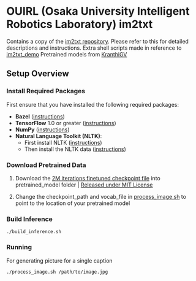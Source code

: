 # OUIRL (Osaka University Intelligent Robotics Laboratory) im2txt

Contains a copy of the [im2txt repository](https://github.com/tensorflow/models/tree/master/im2txt). Please refer to this for detailed descriptions and instructions.
Extra shell scripts made in reference to [im2txt_demo](https://github.com/siavash9000/im2txt_demo)
Pretrained models from [KranthiGV](https://github.com/KranthiGV/Pretrained-show-and-Tell-model)

## Setup Overview

### Install Required Packages
First ensure that you have installed the following required packages:

* **Bazel** ([instructions](http://bazel.io/docs/install.html))
* **TensorFlow** 1.0 or greater ([instructions](https://www.tensorflow.org/install/))
* **NumPy** ([instructions](http://www.scipy.org/install.html))
* **Natural Language Toolkit (NLTK)**:
    * First install NLTK ([instructions](http://www.nltk.org/install.html))
    * Then install the NLTK data ([instructions](http://www.nltk.org/data.html))

### Download Pretrained Data

1) Download the [2M iterations finetuned checkpoint file](https://drive.google.com/file/d/0B3laN3vvvSD2T1RPeDA5djJ6bFE/view?usp=sharing) into pretrained_model folder | [Released under MIT License](https://github.com/KranthiGV/Pretrained-Show-and-Tell-model/blob/master/LICENSE)

2) Change the checkpoint\_path and vocab\_file in [process_image.sh](process_image.sh) to point to the location of your pretrained model 

### Build Inference

```
./build_inference.sh
```

### Running

For generating picture for a single caption

```
./process_image.sh /path/to/image.jpg
```

